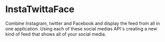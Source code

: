 # InstaTwittaFace
Combine Instagram, twitter and Facebook and display the feed from all in one application.
Using each of these social medias API´s creating a new kind of feed that shows all of your
social media.
